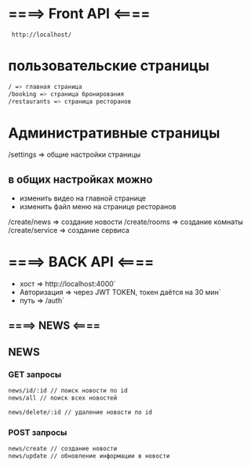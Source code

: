 # ====> Front API <====

` http://localhost/`

# пользовательские страницы

```bash
/ => главная страница
/booking => страница бронирования
/restaurants => страница ресторанов
```

# Административные страницы

/settings => общие настройки страницы

## в общих настройках можно

- изменить видео на главной странице
- изменить файл меню на странице ресторанов

/create/news => создание новости
/create/rooms => создание комнаты
/create/service => создание сервиса

# ====> BACK API <====

- хост => http://localhost:4000`
- Авторизация => через JWT TOKEN, токен даётся на 30 мин`
- путь => /auth`

## ====> NEWS <====

## NEWS

### GET запросы

```bash
news/id/:id // поиск новости по id
news/all // поиск всех новостей

news/delete/:id // удаление новости по id
```

### POST запросы

```bash
news/create // создание новости
news/update // обновление информации в новости
```
